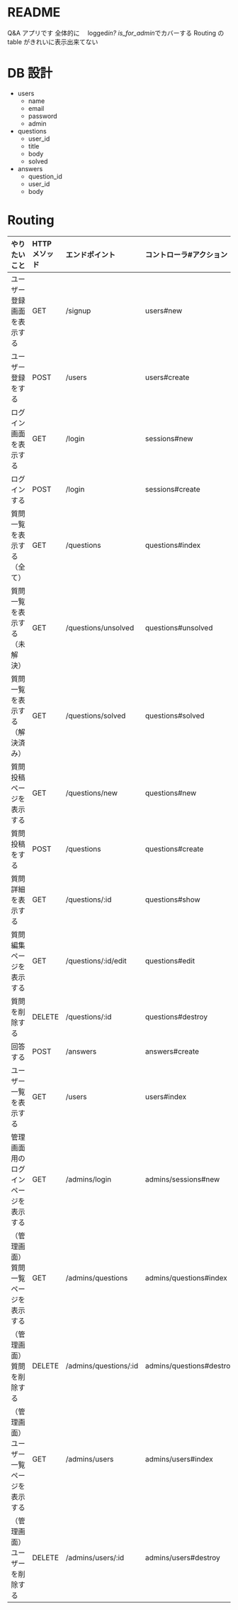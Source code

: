 # README

Q&A アプリです
全体的に　 logged*in? is_for_admin*でカバーする
Routing の table がきれいに表示出来てない

# DB 設計

- users
  - name
  - email
  - password
  - admin
- questions
  - user_id
  - title
  - body
  - solved
- answers
  - question_id
  - user_id
  - body

# Routing

| やりたいこと                             | HTTP メソッド | エンドポイント        | コントローラ#アクション  |
| :--------------------------------------- | :------------ | :-------------------- | :----------------------- |
| ユーザー登録画面を表示する               | GET           | /signup               | users#new                |
| ユーザー登録をする                       | POST          | /users                | users#create             |
| ログイン画面を表示する                   | GET           | /login                | sessions#new             |
| ログインする                             | POST          | /login                | sessions#create          |
| 質問一覧を表示する（全て）               | GET           | /questions            | questions#index          |
| 質問一覧を表示する（未解決）             | GET           | /questions/unsolved   | questions#unsolved       |
| 質問一覧を表示する（解決済み）           | GET           | /questions/solved     | questions#solved         |
| 質問投稿ページを表示する                 | GET           | /questions/new        | questions#new            |
| 質問投稿をする                           | POST          | /questions            | questions#create         |
| 質問詳細を表示する                       | GET           | /questions/:id        | questions#show           |
| 質問編集ページを表示する                 | GET           | /questions/:id/edit   | questions#edit           |
| 質問を削除する                           | DELETE        | /questions/:id        | questions#destroy        |
| 回答する                                 | POST          | /answers              | answers#create           |
| ユーザー一覧を表示する                   | GET           | /users                | users#index              |
| 管理画面用のログインページを表示する     | GET           | /admins/login         | admins/sessions#new      |
| （管理画面）質問一覧ページを表示する     | GET           | /admins/questions     | admins/questions#index   |
| （管理画面）質問を削除する               | DELETE        | /admins/questions/:id | admins/questions#destroy |
| （管理画面）ユーザー一覧ページを表示する | GET           | /admins/users         | admins/users#index       |
| （管理画面）ユーザーを削除する           | DELETE        | /admins/users/:id     | admins/users#destroy     |
